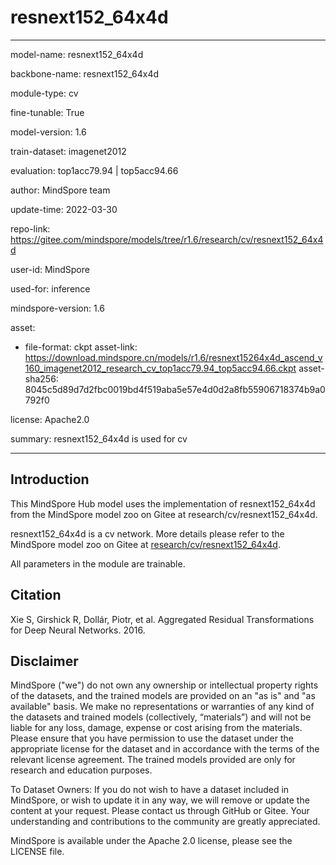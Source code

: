 # resnext152_64x4d

---

model-name: resnext152_64x4d

backbone-name: resnext152_64x4d

module-type: cv

fine-tunable: True

model-version: 1.6

train-dataset: imagenet2012

evaluation: top1acc79.94 | top5acc94.66

author: MindSpore team

update-time: 2022-03-30

repo-link: <https://gitee.com/mindspore/models/tree/r1.6/research/cv/resnext152_64x4d>

user-id: MindSpore

used-for: inference

mindspore-version: 1.6

asset:

-
    file-format: ckpt
    asset-link: <https://download.mindspore.cn/models/r1.6/resnext15264x4d_ascend_v160_imagenet2012_research_cv_top1acc79.94_top5acc94.66.ckpt>
    asset-sha256: 8045c5d89d7d2fbc0019bd4f519aba5e57e4d0d2a8fb55906718374b9a0792f0

license: Apache2.0

summary: resnext152_64x4d is used for cv

---

## Introduction

This MindSpore Hub model uses the implementation of resnext152_64x4d from the MindSpore model zoo on Gitee at research/cv/resnext152_64x4d.

resnext152_64x4d is a cv network. More details please refer to the MindSpore model zoo on Gitee at [research/cv/resnext152_64x4d](https://gitee.com/mindspore/models/blob/r1.6/research/cv/resnext152_64x4d/README.md).

All parameters in the module are trainable.

## Citation

Xie S, Girshick R, Dollár, Piotr, et al. Aggregated Residual Transformations for Deep Neural Networks. 2016.

## Disclaimer

MindSpore ("we") do not own any ownership or intellectual property rights of the datasets, and the trained models are provided on an "as is" and "as available" basis. We make no representations or warranties of any kind of the datasets and trained models (collectively, “materials”) and will not be liable for any loss, damage, expense or cost arising from the materials. Please ensure that you have permission to use the dataset under the appropriate license for the dataset and in accordance with the terms of the relevant license agreement. The trained models provided are only for research and education purposes.

To Dataset Owners: If you do not wish to have a dataset included in MindSpore, or wish to update it in any way, we will remove or update the content at your request. Please contact us through GitHub or Gitee. Your understanding and contributions to the community are greatly appreciated.

MindSpore is available under the Apache 2.0 license, please see the LICENSE file.

